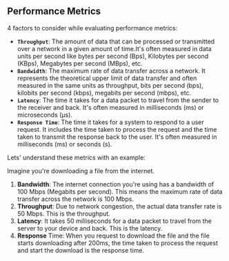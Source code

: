 ## Performance Metrics

4 factors to consider while evaluating performance metrics:
- **`Throughput`**: The amount of data that can be processed or transmitted over a network in a given amount of time.It's often measured in data units per second like bytes per second (Bps), Kilobytes per second (KBps), Megabytes per second (MBps), etc.
- **`Bandwidth`**: The maximum rate of data transfer across a network. It represents the theoretical upper limit of data transfer and often measured in the same units as throughput, bits per second (bps), kilobits per second (kbps), megabits per second (mbps), etc.
- **`Latency`**: The time it takes for a data packet to travel from the sender to the receiver and back. It's often measured in milliseconds (ms) or microseconds (µs).
- **`Response Time`**: The time it takes for a system to respond to a user request. It includes the time taken to process the request and the time taken to transmit the response back to the user. It's often measured in milliseconds (ms) or seconds (s).

Lets' understand these metrics with an example:

Imagine you're downloading a file from the internet. 

1. **Bandwidth**: The internet connection you're using has a bandwidth of 100 Mbps (Megabits per second). This means the maximum rate of data transfer across the network is 100 Mbps.
2. **Throughput**: Due to network congestion, the actual data transfer rate is 50 Mbps. This is the throughput.
3. **Latency**: It takes 50 milliseconds for a data packet to travel from the server to your device and back. This is the latency.
4. **Response** Time: When you request to download the file and the file starts downloading after 200ms, the time taken to process the request and start the download is the response time. 


